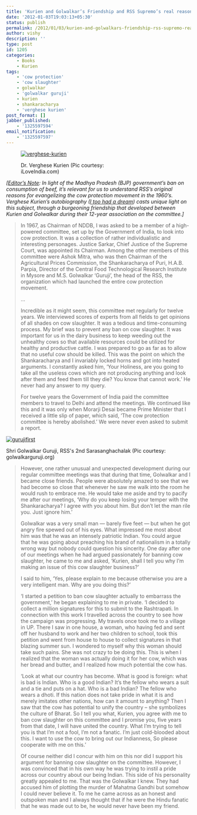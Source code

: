 ```yaml
---
title: 'Kurien and Golwalkar’s Friendship and RSS Supremo’s real reason for cow protection movement'
date: '2012-01-03T19:03:13+05:30'
status: publish
permalink: /2012/01/03/kurien-and-golwalkars-friendship-rss-supremo-real-reason-for-cow-protection-movement
author: vishy
description: ''
type: post
id: 1205
categories: 
    - Books
    - Kurien
tags:
    - 'cow protection'
    - 'cow slaughter'
    - golwalkar
    - 'golwalkar guruji'
    - kurien
    - shankaracharya
    - 'verghese kurien'
post_format: []
jabber_published:
    - '1325597594'
email_notification:
    - '1325597597'
---
```

<figure aria-describedby="caption-attachment-1215" class="wp-caption alignleft" id="attachment_1215" style="width: 300px">

[![](http://ulaar.files.wordpress.com/2012/01/verghese-kurien.jpg "verghese-kurien")](http://ulaar.files.wordpress.com/2012/01/verghese-kurien.jpg)<figcaption class="wp-caption-text" id="caption-attachment-1215">Dr. Verghese Kurien (Pic courtesy: iLoveIndia.com)</figcaption></figure>

*\[<span style="text-decoration:underline;">Editor’s Note</span>: In light of the Madhya Pradesh (BJP) government’s ban on consumption of beef, it’s relevant for us to understand RSS’s original reasons for evangelizing the cow protection movement in the 1960’s. Verghese Kurien’s autobiography ([I too had a dream](http://www.flipkart.com/books/8174364072)) casts unique light on this subject, through a burgeoning friendship that developed between Kurien and Golwalkar during their 12-year association on the committee.\]*

> In 1967, as Chairman of NDDB, I was asked to be a member of a high-powered committee, set up by the Government of India, to look into cow protection. It was a collection of rather individualistic and interesting personages. Justice Sarkar, Chief Justice of the Supreme Court, was appointed its Chairman. Among the other members of this committee were Ashok Mitra, who was then Chairman of the Agricultural Prices Commission, the Shankaracharya of Puri, H.A.B. Parpia, Director of the Central Food Technological Research Institute in Mysore and M.S. Golwalkar ‘Guruji’, the head of the RSS, the organization which had launched the entire cow protection movement.
> 
> …
> 
> Incredible as it might seem, this committee met regularly for twelve years. We interviewed scores of experts from all fields to get opinions of all shades on cow slaughter. It was a tedious and time-consuming process. My brief was to prevent any ban on cow slaughter. It was important for us in the dairy business to keep weeding out the unhealthy cows so that available resources could be utilized for healthy and productive cattle. I was prepared to go as far as to allow that no useful cow should be killed. This was the point on which the Shankaracharya and I invariably locked horns and got into heated arguments. I constantly asked him, ‘Your Holiness, are you going to take all the useless cows which are not producing anything and look after them and feed them till they die? You know that cannot work.’ He never had any answer to my query.
> 
> For twelve years the Government of India paid the committee members to travel to Delhi and attend the meetings. We continued like this and it was only when Morarji Desai became Prime Minister that I received a little slip of paper, which said, ‘The cow protection committee is hereby abolished.’ We were never even asked to submit a report.
> 
> <figure aria-describedby="caption-attachment-1216" class="wp-caption alignright" id="attachment_1216" style="width: 252px">

[![](http://ulaar.files.wordpress.com/2012/01/gurujifirst.jpg "gurujifirst")](http://ulaar.files.wordpress.com/2012/01/gurujifirst.jpg)<figcaption class="wp-caption-text" id="caption-attachment-1216">Shri Golwalkar Guruji, RSS's 2nd Sarasanghachalak (Pic courtesy: golwalkarguruji.org)</figcaption></figure>
> 
> However, one rather unusual and unexpected development during our regular committee meetings was that during that time, Golwalkar and I became close friends. People were absolutely amazed to see that we had become so close that whenever he saw me walk into the room he would rush to embrace me. He would take me aside and try to pacify me after our meetings, ‘Why do you keep losing your temper with the Shankaracharya? I agree with you about him. But don’t let the man rile you. Just ignore him.’
> 
> Golwalkar was a very small man — barely five feet — but when he got angry fire spewed out of his eyes. What impressed me most about him was that he was an intensely patriotic Indian. You could argue that he was going about preaching his brand of nationalism in a totally wrong way but nobody could question his sincerity. One day after one of our meetings when he had argued passionately for banning cow slaughter, he came to me and asked, ‘Kurien, shall I tell you why I’m making an issue of this cow slaughter business?’
> 
> I said to him, ‘Yes, please explain to me because otherwise you are a very intelligent man. Why are you doing this?’
> 
> ‘I started a petition to ban cow slaughter actually to embarrass the government,’ he began explaining to me in private. ‘I decided to collect a million signatures for this to submit to the Rashtrapati. In connection with this work I travelled across the country to see how the campaign was progressing. My travels once took me to a village in UP. There I saw in one house, a woman, who having fed and sent off her husband to work and her two children to school, took this petition and went from house to house to collect signatures in that blazing summer sun. I wondered to myself why this woman should take such pains. She was not crazy to be doing this. This is when I realized that the woman was actually doing it for her cow, which was her bread and butter, and I realized how much potential the cow has.
> 
> ‘Look at what our country has become. What is good is foreign: what is bad is Indian. Who is a good Indian? It’s the fellow who wears a suit and a tie and puts on a hat. Who is a bad Indian? The fellow who wears a dhoti. If this nation does not take pride in what it is and merely imitates other nations, how can it amount to anything? Then I saw that the cow has potential to unify the country – she symbolizes the culture of Bharat. So I tell you what, Kurien, you agree with me to ban cow slaughter on this committee and I promise you, five years from that date, I will have united the country. What I’m trying to tell you is that I’m not a fool, I’m not a fanatic. I’m just cold-blooded about this. I want to use the cow to bring out our Indianness, So please cooperate with me on this.’
> 
> Of course neither did I concur with him on this nor did I support his argument for banning cow slaughter on the committee. However, I was convinced that in his own way he was trying to instil a pride across our country about our being Indian. This side of his personality greatly appealed to me. That was the Golwalkar I knew. They had accused him of plotting the murder of Mahatma Gandhi but somehow I could never believe it. To me he came across as an honest and outspoken man and I always thought that if he were the Hindu fanatic that he was made out to be, he would never have been my friend.